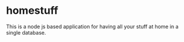 # homestuff
This is a node js based application for having all your stuff at home in a single database.
